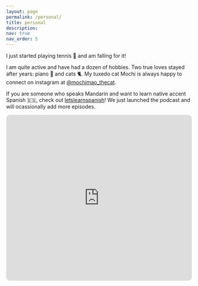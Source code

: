 ```yaml
---
layout: page
permalink: /personal/
title: personal
description: 
nav: true
nav_order: 5
---
```


I just started playing tennis 🎾 and am falling for it!

I am quite active and have had a dozen of hobbies. Two true loves stayed after years: piano 🎹 and cats 🐈. My tuxedo cat Mochi is always happy to connect on instagram at [@mochimao_thecat](https://www.instagram.com/mochimao_thecat/).

If you are someone who speaks Mandarin and want to learn native accent Spanish 🇪🇸, check out [letslearnspanish](https://letslearnspanish.podbean.com/)! We just launched the podcast and will ocassionally add more episodes. 

<iframe allow="autoplay *; encrypted-media *; fullscreen *; clipboard-write" frameborder="0" height="450" style="width:100%;max-width:660px;overflow:hidden;border-radius:10px;" sandbox="allow-forms allow-popups allow-same-origin allow-scripts allow-storage-access-by-user-activation allow-top-navigation-by-user-activation" src="https://embed.podcasts.apple.com/us/podcast/%E8%B7%9F%E6%88%91%E4%BB%AC%E4%B8%80%E8%B5%B7%E8%AF%B4%E8%A5%BF%E8%AF%AD/id1692419883"></iframe>